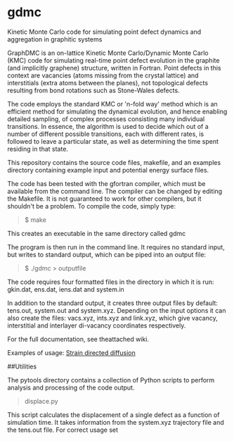 # gdmc
Kinetic Monte Carlo code for simulating point defect dynamics and aggregation in graphitic systems

GraphDMC is an on-lattice Kinetic Monte Carlo/Dynamic Monte Carlo (KMC) code for simulating real-time point defect evolution in the graphite (and implicitly graphene) structure, written in Fortran. Point defects in this context are vacancies (atoms missing from the crystal lattice) and interstitials (extra atoms between the planes), not topological defects resulting from bond rotations such as Stone-Wales defects. 

The code employs the standard KMC or 'n-fold way' method which is an efficient method for simulating the dynamical evolution, and hence enabling detailed sampling, of complex processes consisting many individual transitions. In essence, the algorithm is used to decide which out of a number of different possible transitions, each with different rates, is followed to leave a particular state, as well as determining the time spent residing in that state. 

This repository contains the source code files, makefile, and an examples directory containing example input and potential energy surface files. 

The code has been tested with the gfortran compiler, which must be available from the command line. The compiler can be changed by editing the Makefile. It is not guaranteed to work for other compilers, but it shouldn't be a problem.  To compile the code, simply type:

> $ make

This creates an executable in the same directory called gdmc 

The program is then run in the command line. It requires no standard input, but writes to standard output, which can be piped into an output file:

> $ ./gdmc > outputfile

The code requires four formatted files in the directory in which it is run: gkin.dat, ens.dat, iens.dat and system.in

In addition to the standard output, it creates three output files by default: tens.out, system.out and system.xyz. Depending on the input options it can also create the files: vacs.xyz, ints.xyz and link.xyz, which give vacancy, interstitial and interlayer di-vacancy coordinates respectively. 

For the full documentation, see theattached wiki. 

Examples of usage: <a href="http://pubs.rsc.org/en/content/articlehtml/2014/nr/c3nr06222h">Strain directed diffusion</a>

##Utilities

The pytools directory contains a collection of Python scripts to perform analysis and processing of the code output. 

> displace.py

This script calculates the displacement of a single defect as a function of simulation time. It takes information from the system.xyz trajectory file and the tens.out file. For correct usage set 
